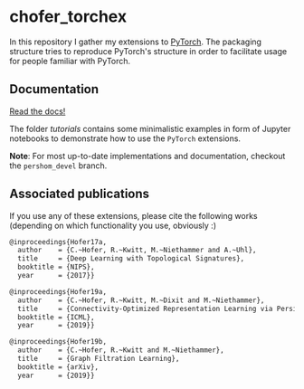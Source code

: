 # chofer_torchex

In this repository I gather my extensions to [PyTorch](http://pytorch.org). 
The packaging structure tries to reproduce PyTorch's structure in order 
to facilitate usage for people familiar with PyTorch. 

## Documentation

[Read the docs!](https://c-hofer.github.io/chofer_torchex/)

The folder *tutorials* contains some minimalistic examples in form of Jupyter notebooks
to demonstrate how to use the `PyTorch` extensions. 

**Note**: For most up-to-date implementations and documentation, checkout the `pershom_devel` branch.

## Associated publications

If you use any of these extensions, please cite the following works (depending on which functionality you use, obviously :)

```bash
@inproceedings{Hofer17a,
  author    = {C.~Hofer, R.~Kwitt, M.~Niethammer and A.~Uhl},
  title     = {Deep Learning with Topological Signatures},
  booktitle = {NIPS},
  year      = {2017}}

@inproceedings{Hofer19a,
  author    = {C.~Hofer, R.~Kwitt, M.~Dixit and M.~Niethammer},
  title     = {Connectivity-Optimized Representation Learning via Persistent Homology},
  booktitle = {ICML},
  year      = {2019}}

@inproceedings{Hofer19b,
  author    = {C.~Hofer, R.~Kwitt and M.~Niethammer},
  title     = {Graph Filtration Learning},
  booktitle = {arXiv},
  year      = {2019}}
```

